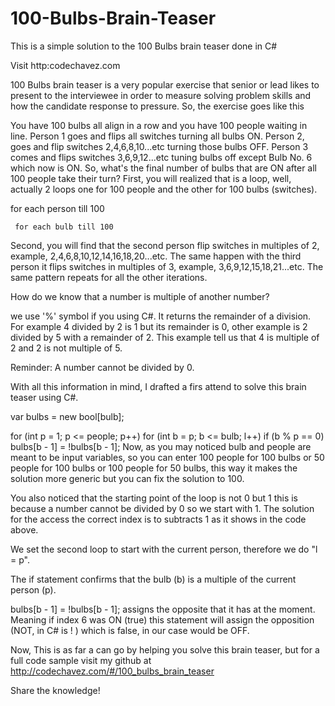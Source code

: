 # 100-Bulbs-Brain-Teaser
This is a simple solution to the 100 Bulbs brain teaser done in C#

Visit http:codechavez.com

100 Bulbs brain teaser is a very popular exercise that senior or lead likes to present to the interviewee in order to measure solving problem skills and how the candidate response to pressure. So, the exercise goes like this

You have 100 bulbs all align in a row  and you have 100 people waiting in line. Person 1 goes and flips all switches turning all bulbs ON. Person 2, goes and flip switches 2,4,6,8,10...etc turning those bulbs OFF. Person 3 comes and flips switches 3,6,9,12...etc tuning bulbs off except Bulb No. 6 which now is ON. So, what's the final number of bulbs that are ON after all 100 people take their turn?
First, you will realized that is a loop, well, actually 2 loops one for 100 people and the other for 100 bulbs (switches).  

for each person till 100

     for each bulb till 100
  
Second, you will find that the second person flip switches in multiples of 2, example, 2,4,6,8,10,12,14,16,18,20...etc. The same happen with the third person it flips switches in multiples of 3, example, 3,6,9,12,15,18,21...etc. The same pattern repeats for all the other iterations. 


How do we know that a number is multiple of another number?


we use '%' symbol if you using C#. It returns the remainder of a division. For example 4 divided by 2 is 1 but its remainder is 0, other example is 2 divided by 5 with a remainder of 2. This example tell us that 4 is multiple of 2 and 2 is not multiple of 5.

Reminder:  A number cannot be divided by 0.

With all this information in mind, I drafted a firs attend to solve this brain teaser using C#.

var bulbs = new bool[bulb];

for (int p = 1; p <= people; p++)
   for (int b = p; b <= bulb; l++)
      if (b % p == 0)
         bulbs[b - 1] = !bulbs[b - 1];
Now, as you may noticed bulb and people are meant to be input variables, so you can enter 100 people for 100 bulbs or 50 people for 100 bulbs or 100 people for 50 bulbs, this way it makes the solution more generic but you can fix the solution to 100.

You also noticed that the starting point of the loop is not 0 but 1 this is because a number cannot be divided by 0 so we start with 1. The solution for the access the correct index is to subtracts 1 as it shows in the code above.

We set the second loop to start with the current person, therefore we do "l = p".

The if statement confirms that the bulb (b) is a multiple of the current person (p). 

bulbs[b - 1] = !bulbs[b - 1];  assigns the opposite that it has at the moment. Meaning if index 6 was ON (true) this statement will assign the opposition (NOT, in C# is ! ) which is false, in our case would be OFF.

Now, This is as far a can go by helping you solve this brain teaser, but for a full code sample visit my github at http://codechavez.com/#/100_bulbs_brain_teaser



Share the knowledge!
